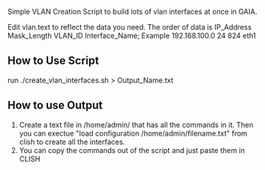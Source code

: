 Simple VLAN Creation Script to build lots of vlan interfaces at once in GAIA.

Edit vlan.text to reflect the data you need. The order of data is IP_Address Mask_Length VLAN_ID Interface_Name; Example 192.168.100.0 24 824 eth1

## How to Use Script ##
run ./create_vlan_interfaces.sh > Output_Name.txt


## How to use Output ##
1. Create a text file in /home/admin/ that has all the commands in it. Then you can exectue "load configuration /home/admin/filename.txt" from clish to create all the interfaces.
2. You can copy the commands out of the script and just paste them in CLISH
